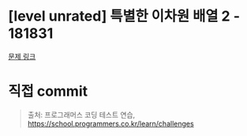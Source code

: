 # [level unrated] 특별한 이차원 배열 2 - 181831

[문제 링크](https://school.programmers.co.kr/learn/courses/30/lessons/181831)

# 직접 commit

> 출처: 프로그래머스 코딩 테스트 연습, https://school.programmers.co.kr/learn/challenges
